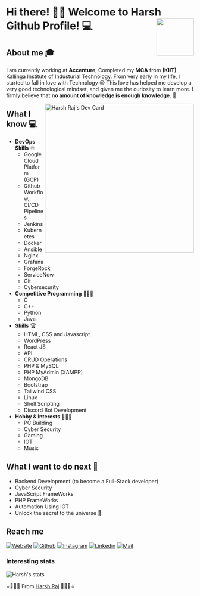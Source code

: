# Hi there! 👋🏻 Welcome to Harsh Github Profile! 💻 <img align="right" src="https://camo.githubusercontent.com/3b7c592ede97b6138ffd4b1cc1541c2f3b11fd39/687474703a2f2f33312e6d656469612e74756d626c722e636f6d2f31376665613932306666333665663466356238373764353231366137616164392f74756d626c725f6d6f39786a65387a5a34317163626975666f315f313238302e676966" height="100px" width ="100px">





## About me :mortar_board:
I am currently working at <b>Accenture</b>, Completed my <b>MCA</b> from <b>(KIIT)</b> Kallinga Institute of Industurial Technology. From very early in my life, I started to fall in love with Technology 😍 This love has helped me develop a very good technological mindset, and given me the curiosity to learn more. I firmly believe that **no amount of knowledge is enough knowledge**. 🧠

<a href="https://app.daily.dev/harshraj" ><img align="right" src="https://api.daily.dev/devcards/6a97ec6045764070844981cfd6d8994c.png?r=owb" width="400" alt="Harsh Raj's Dev Card"/></a>
## What I know :computer:

- **DevOps Skills** ♾️
	 - Google Cloud Platform (GCP)
	 - Github Workflow, CI/CD Pipelines 
	 - Jenkins 
	 - Kubernetes 
	 - Docker 
	 - Ansible 
	 - Nginx 
	 - Grafana
	 - ForgeRock 
	 - ServiceNow 
	 - Git
	 - Cybersecurity
- **Competitive Programming** 👨🏻‍💻
	- C
	- C++
	- Python 
	- Java
- **Skills** 🏆
	- HTML, CSS and Javascript 
	- WordPress
	- React JS
	- API
	- CRUD Operations
	- PHP & MySQL
	- PHP MyAdmin (XAMPP)
	- MongoDB
	- Bootstrap
	- Tailwind CSS
	- Linux
	- Shell Scripting
	- Discord Bot Development 
- **Hobby & Interests** 🏃🏻‍♂️
	- PC Building
	- Cyber Security 
	- Gaming 
	- IOT
	- Music

## What I want to do next :thinking:
- Backend Development (to become a Full-Stack developer)
- Cyber Security 
- JavaScript FrameWorks 
- PHP FrameWorks
- Automation Using IOT
- Unlock the secret to the universe 🤣:

## Reach me 
<a href="https://harshraj.site/"><img alt="Website" src="https://img.shields.io/badge/Website-www.harshraj.site-blue?style=flat-square&logo=google-chrome"></a>
[![Github](https://img.shields.io/github/followers/Harshraj9812?label=Follow&style=social)](https://github.com/Harshraj9812)
[![Instagram](https://img.shields.io/badge/-@harsh.raj.2807-red?style=flat-square&logo=instagram&logoColor=white&link=https://www.instagram.com/harsh.raj.2807_/)](https://www.instagram.com/harsh.raj.2807)
[![Linkedin](https://img.shields.io/badge/-Harsh%20Raj-blue?style=flat-square&logo=linkedin&logoColor=white&link=https://www.linkedin.com/in/harsh-raj-gupta-b5a872104/)](https://www.linkedin.com/in/harsh-raj-gupta-b5a872104/)
[![Mail](https://img.shields.io/badge/-harshraj9812@gmail.com-gray?style=flat-square&logo=gmail&logoColor=red&link=https://mail.google.com/mail/u/0/#inbox?compose=DmwnWrRtsNRkWNpNDHHlHKBNtSDLctVXzsqbsmbDDklMtPhHmHMhvXvSprpQlxTlWgNkLdSlbfqL)](mailto:harshraj9812@gmail.com)


### Interesting stats
![Harsh's stats](https://github-readme-stats.vercel.app/api?username=Harshraj9812&show_icons=true)

⭐️🌟🌟🌟 From [Harsh Raj](https://github.com/Harshraj9812) 🌟🌟🌟⭐ 
